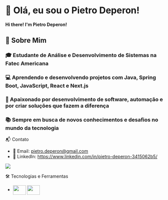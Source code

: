 # 👋 Olá, eu sou o Pietro Deperon!
**Hi there! I'm Pietro Deperon!**

## 📌 Sobre Mim

### 🎓 Estudante de **Análise e Desenvolvimento de Sistemas** na Fatec Americana 
### 💻 Aprendendo e desenvolvendo projetos com **Java**, **Spring Boot**, **JavaScript**, **React** e **Next.js**
### 🚀 Apaixonado por **desenvolvimento de software**, **automação** e por criar soluções que fazem a diferença
### 📚 Sempre em busca de novos conhecimentos e desafios no mundo da tecnologia

📬 Contato
- 📧 Email: pietro.deperon@gmail.com
- 🔗 LinkedIn: https://www.linkedin.com/in/pietro-deperon-3415062b5/

<picture>
  <source
    srcset="https://github-readme-stats.vercel.app/api?username=phdeperon&show_icons=true&theme=dark"
    media="(prefers-color-scheme: dark)"
  />
  <source
    srcset="https://github-readme-stats.vercel.app/api?username=phdeperon&show_icons=true"
    media="(prefers-color-scheme: light), (prefers-color-scheme: no-preference)"
  />
  <img src="https://github-readme-stats.vercel.app/api?username=phdeperon&show_icons=true&cache_seconds=1800" />

</picture>

🛠️ Tecnologias e Ferramentas
- <img align="center" height="30" width="40"  src="https://cdn.jsdelivr.net/gh/devicons/devicon@latest/icons/java/java-original.svg" />
	<img align="center" height="30" width="40" src="https://cdn.jsdelivr.net/gh/devicons/devicon@latest/icons/spring/spring-original-wordmark.svg" />
          
          
